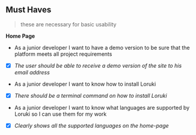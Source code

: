 ## Must Haves

> these are necessary for basic usability

**Home Page**

- As a junior developer I want to have a demo version to be sure that the
  platform meets all project requirements
- [x] _The user should be able to receive a demo version of the site to his
      email address_
- As a junior developer I want to know how to install Loruki
- [x] _There should be a terminal command on how to install Loruki_
- As a junior developer I want to know what languages are supported by Loruki so
  I can use them for my work
- [x] _Clearly shows all the supported languages on the home-page_
